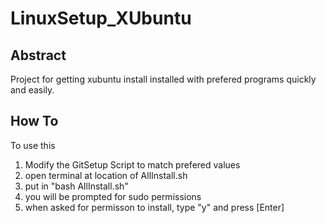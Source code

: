 # LinuxSetup_XUbuntu

## Abstract
Project for getting xubuntu install installed with prefered programs quickly and easily.

## How To
To use this
1. Modify the GitSetup Script to match prefered values
2. open terminal at location of AllInstall.sh
3. put in "bash AllInstall.sh"
4. you will be prompted for sudo permissions
5. when asked for permisson to install, type "y" and press [Enter]